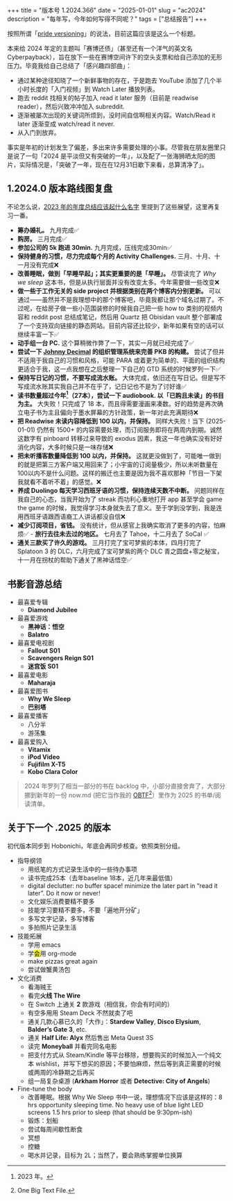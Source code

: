 +++
title = "版本号 1.2024.366"
date = "2025-01-01"
slug = "ac2024"
description = "每年写，今年如何写得不同呢？"
tags = ["总结报告"]
+++

按照所谓「[pride versioning](https://mastodon.online/@nikitonsky/113691789641950263)」的说法，目前这篇应该是这么一个标题。

本来给 2024 年定的主题叫「赛博还债」（甚至还有一个洋气的英文名 Cyberpayback），旨在放下一些在赛博空间许下的空头支票和给自己添加的无形压力。毕竟我给自己总结了「感兴趣四部曲」：

- 通过某种途径知晓了一个新鲜事物的存在，于是跑去 YouTube 添加了几个半小时长度的「入门视频」到 Watch Later 播放列表。
- 跑去 reddit 找相关的帖子加入 read it later 服务（目前是 readwise reader），然后兴致冲冲加入 subreddit.
- 逐渐被屡次出现的关键词所烦到，没时间自信啊相关内容。Watch/Read it later 逐渐变成 watch/read it never.
- 从入门到放弃。

事实是年初的计划发生了偏差，多出来许多需要处理的小事。尽管我在朋友圈里只是说了一句「2024 是平淡但又有突破的一年」，以及配了一张海狮晒太阳的图片，实际情况是，「突破了一年，现在在12月31日歇下来看，总算清净了」。
## 1.2024.0 版本路线图复盘

不论怎么说，[2023 年的年度总结应该起什么名字](https://rexarski.com/zh/2023/12/ac2023/) 里提到了这些展望，这里再复习一番。

- **筹办婚礼。** 九月完成✅
- **购房。** 三月完成✅
- **参加公司的 5k 跑进 30min.** 九月完成，压线完成30min✅
- **保持健身的习惯，尽力完成每个月的 Activity Challenges.** 三月、十月、十一月没有完成❌
- **改善睡眠，做到「早睡早起」；其实更重要的是「早睡」。** 尽管读完了 *Why we sleep* 这本书，但是从执行层面并没有改变太多。今年需要做一些改变❌
- **做一些于工作无关的 side project 并根据类别在两个博客内分别更新。** 可以通过——虽然并不是我理想中的那个博客吧，毕竟我都让那个域名过期了。不过呢，在给房子做一些小范围装修的时候我自己把一些 how to 类别的视频内容和 reddit post 总结成笔记，然后用 Quartz 把 Obisidan vault 整个部署成了一个支持双向链接的静态网站。目前内容还比较少，新年如果有空的话可以继续丰富一下✅
- **动手组一台 PC.** 这个算稍微作弊了一下，其实一月就已经完成了✅
- **尝试一下 [Johnny Decimal](https://johnnydecimal.com/) 的组织管理系统来完善 PKB 的构建。** 尝试了但并不适用于我自己的习惯和风格，可能 PARA 或着更为简单的、平面的组织结构更适合于我，这一点我想在之后整理一下自己的 GTD 系统的时候罗列一下✅
- **保持写日记的习惯，不要写成流水账。** 大体完成，依旧还在写日记。但是写不写成流水账其实我自己并不在乎了，记日记也不是为了讨好谁✅
- **读书数量超过今年[^1]（27本），尝试一下 audiobook. 以「已购且未读」的书目为主。** 大失败！只完成了 18 本，而且得需要漫画来凑数。好的趋势是再次确立电子书为主且偏向于墨水屏幕的方针政策，新一年对此充满期待❌
- **把 Readwise 未读内容降低到 100 以内，并保持。** 同样大失败！当下 (2025-01-01) 仍然有 1500+ 的内容需要处理，而订阅服务即将在两周内到期。诚然这数字有 pinboard 转移过来导致的 exodus 因素，我这一年也确实没有好好消化内容，大多时候只是一味存储❌
- **把未听播客数量降低到 100 以内，并保持。** 这就更没做到了，可能唯一做到的就是把第三方客户端又用回来了；小宇宙的订阅量极少，所以未听数量在100以内不是什么问题。这样的搬迁也主要是因为我不喜欢那种「节目一下架我就看不着听不着」的感觉。❌
- **养成 Duolingo 每天学习西班牙语的习惯，保持连续天数不中断。** 问题同样在我自己的心态，当我开始为了 streak 而功利心重地打开 app 甚至学会 game the game 的时候，我觉得学习本身就失去了意义。至于学到没学到，我是连用西班牙语跟西语裔工人讲话都没自信❌
- **减少订阅项目，省钱。** 没有统计，但从感官上我确实取消了更多的内容，怕麻烦✅
- **旅行去往未去过的地区。** 七月去了 Tahoe，十二月去了 SoCal ✅
- **通关三款买了许久的游戏。** 三月打完了宝可梦紫的本体，四月打完了 Splatoon 3 的 DLC，六月完成了宝可梦紫的两个 DLC 青之圆盘+零之秘宝，十一月在拐杖的帮助下通关了黑神话悟空✅

## 书影音游总结

- 最喜爱专辑
    - **Diamond Jubilee**
- 最喜爱游戏
    - **黑神话：悟空**
    - **Balatro**
- 最喜爱电视剧
    - **Fallout S01**
    - **Scavengers Reign S01**
    - **迷宫饭 S01**
- 最喜爱电影
    - **Maharaja**
- 最喜爱图书
    - **Why We Sleep**
    - **巴别塔**
- 最喜爱播客
    - 八分半
    - 游荡集
- 最喜爱购入
    - **Vitamix**
    - **iPod Video**
    - **Fujifilm X-T5**
    - **Kobo Clara Color**

> 2024 年罗列了相当一部分的书在 backlog 中，小部分直接舍弃了，大部分挪到新年的一份 now.md (把它当作我的 [OBTF](https://mikegrindle.com/posts/obtf)[^2]）里作为 2025 的书单/阅读清单。

## 关于下一个 .2025 的版本

初代版本同步到 Hobonichi，年底会再同步核查。依照类别分组。

- 指导纲领
    - 用纸笔的方式记录生活中的一些待办事项
    - 读书完成25本（去年baseline 18本，近几年来最低值）
    - digital declutter: no buffer space! minimize the later part in “read it later”. Do it now or never!
    - 文化娱乐消费要精不要多
    - 技能学习要精不要多，不要「遍地开分矿」
    - 多写文字记录，多写博客
    - 多拍照片记录生活
- 技能拓展
    - 学用 emacs
    - 学<mark>会</mark>用 org-mode
    - make pizzas great again
    - 尝试做蟹黄汤包
- 文化消费
    - 看海贼王
    - 看完**火线 The Wire**
    - 在 Switch 上通关 **2** 款游戏（相信我，你会有时间的）
    - 有空多用用 Steam Deck 不然就卖了吧
    - 通关几款心慕已久的「大作」：**Stardew Valley**, **Disco Elysium**, **Balder’s Gate 3**, etc.
    - 通关 **Half Life: Alyx** 然后售出 Meta Quest 3S
    - 读完 **Moneyball** 并看完同名电影
    - 把支付方式从 Steam/Kindle 等平台移除，想要购买的时候加入一个纯文本 wishlist，并写下想买的原因；不要怕麻烦，然后等到真正需要的时候或两周的冷静期之后再买
    - 组一局复杂桌游 (**Arkham Horror** 或者 **Detective: City of Angels**)
- Fine-tune the body
    - 改善睡眠。根据 Why We Sleep 书中一说，理想情况下应该是这样的：8 hrs opportunity sleeping time. No heavy use of blue light LED screens 1.5 hrs prior to sleep (that should be 9:30pm-ish)
    - 锻炼：划船
    - 尝试每周间歇性断食
    - 冥想
    - 控糖
    - 喝水并记录，目标为 2L；当然了，要会熟练掌握单位换算

[^1]: 2023 年。
[^2]: One Big Text File.